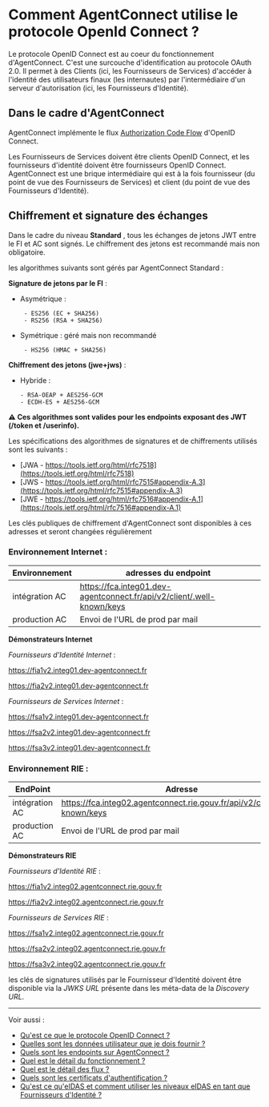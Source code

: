 # Comment AgentConnect utilise le protocole OpenId Connect ? 

Le protocole OpenID Connect est au coeur du fonctionnement d'AgentConnect. C'est une surcouche d'identification au protocole OAuth 2.0. Il permet à des Clients (ici, les Fournisseurs de Services) d'accéder à l'identité des utilisateurs finaux (les internautes) par l'intermédiaire d'un serveur d'autorisation (ici, les Fournisseurs d'Identité).

## Dans le cadre d'AgentConnect 

AgentConnect implémente le flux [Authorization Code Flow](https://openid.net/specs/openid-connect-core-1_0.html#CodeFlowAuth) d'OpenID Connect. 

Les Fournisseurs de Services doivent être clients OpenID Connect, et les fournisseurs d'identité doivent être fournisseurs OpenID Connect. AgentConnect est une brique intermédiaire qui est à la fois fournisseur (du point de vue des Fournisseurs de Services) et client (du point de vue des Fournisseurs d'Identité).

## Chiffrement et signature des échanges

Dans le cadre du niveau **Standard** , tous les échanges de jetons JWT entre le FI et AC sont signés. 
Le chiffrement des jetons est recommandé mais non obligatoire. 

les algorithmes suivants sont gérés par AgentConnect Standard : 

**Signature de jetons par le FI** :

- Asymétrique : 

       - ES256 (EC + SHA256)
       - RS256 (RSA + SHA256)

- Symétrique : géré mais non recommandé

       - HS256 (HMAC + SHA256) 

**Chiffrement des jetons (jwe+jws)** :

- Hybride :

      - RSA-OEAP + AES256-GCM 
      - ECDH-ES + AES256-GCM

**:warning: Ces algorithmes sont valides pour les endpoints exposant des JWT (/token et /userinfo).**

Les spécifications des algorithmes de signatures et de chiffrements utilisés sont les suivants : 
* [JWA - https://tools.ietf.org/html/rfc7518](https://tools.ietf.org/html/rfc7518)
* [JWS - https://tools.ietf.org/html/rfc7515#appendix-A.3](https://tools.ietf.org/html/rfc7515#appendix-A.3)
* [JWE - https://tools.ietf.org/html/rfc7516#appendix-A.1](https://tools.ietf.org/html/rfc7516#appendix-A.1)

Les clés publiques de chiffrement d'AgentConnect sont disponibles à ces adresses et seront changées régulièrement 

### Environnement Internet : 


| Environnement | adresses du endpoint |
| ------ | ------ |
| intégration AC | https://fca.integ01.dev-agentconnect.fr/api/v2/client/.well-known/keys |
| production AC | Envoi de l'URL de prod par mail|  


**Démonstrateurs Internet**

*Fournisseurs d'Identité Internet* :

https://fia1v2.integ01.dev-agentconnect.fr

https://fia2v2.integ01.dev-agentconnect.fr

*Fournisseurs de Services Internet* :

https://fsa1v2.integ01.dev-agentconnect.fr

https://fsa2v2.integ01.dev-agentconnect.fr

https://fsa3v2.integ01.dev-agentconnect.fr



### Environnement RIE : 

| EndPoint | Adresse |
| ------ | ------ |
| intégration AC | https://fca.integ02.agentconnect.rie.gouv.fr/api/v2/client/.well-known/keys |
| production AC | Envoi de l'URL de prod par mail |  


**Démonstrateurs RIE**

*Fournisseurs d'Identité RIE* :

https://fia1v2.integ02.agentconnect.rie.gouv.fr

https://fia2v2.integ02.agentconnect.rie.gouv.fr

*Fournisseurs de Services RIE* :

https://fsa1v2.integ02.agentconnect.rie.gouv.fr

https://fsa2v2.integ02.agentconnect.rie.gouv.fr

https://fsa3v2.integ02.agentconnect.rie.gouv.fr


les clés de signatures utilisés par le Fournisseur d'Identité doivent être disponible via la *JWKS URL* présente dans les méta-data de la *Discovery URL*. 

---

Voir aussi : 
- [Qu'est ce que le protocole OpenID Connect ?](doc_fi/technique_fca_fi/technique_oidc_fi.md)
- [Quelles sont les données utilisateur que je dois fournir ?](doc_fi/technique_fca_fi/donnees_utilisateurs_fi.md)
- [Quels sont les endpoints sur AgentConnect ?](doc_fi/fonctionnement_fca_fi/endpoints_fi.md)
- [Quel est le détail du fonctionnement ?](doc_fi/fonctionnement_fca_fi/details_fonctionnement_fi.md)
- [Quel est le détail des flux ?](doc_fi/fonctionnement_fca_fi/details_flux_fi.md)
- [Quels sont les certificats d'authentification ?](doc_fi/fonctionnement_fca_fi/certificats_fi.md)
- [Qu'est ce qu'eIDAS et comment utiliser les niveaux eIDAS en tant que Fournisseurs d'Identité ?](doc_fi/fonctionnement_fca_fi/fca_niveau_eidas_fi.md)


